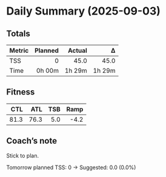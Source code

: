 # Daily Summary (2025-09-03)

## Totals

| Metric | Planned | Actual | Δ |
|---|---:|---:|---:|
| TSS | 0 | 45.0 | 45.0 |
| Time | 0h 00m | 1h 29m | 1h 29m |

## Fitness

| CTL | ATL | TSB | Ramp |
|---:|---:|---:|---:|
| 81.3 | 76.3 | 5.0 | -4.2 |

## Coach’s note

Stick to plan.


Tomorrow planned TSS: 0 → Suggested: 0.0 (0.0%)

